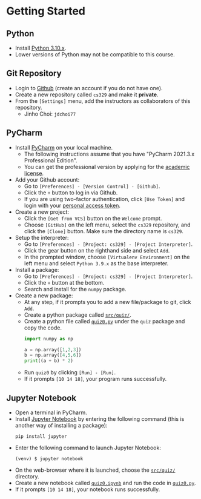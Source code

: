 # Getting Started

## Python

* Install [Python 3.10.x](https://www.python.org/downloads/).
* Lower versions of Python may not be compatible to this course.

## Git Repository

* Login to [Github](https://github.com) (create an account if you do not have one). 
* Create a new repository called `cs329` and make it **private**.
* From the `[Settings]` menu, add the instructors as collaborators of this repository.
  * Jinho Choi: `jdchoi77`

## PyCharm

* Install [PyCharm](https://www.jetbrains.com/pycharm/download/) on your local machine.
  * The following instructions assume that you have "PyCharm 2021.3.x Professional Edition".
  * You can get the professional version by applying for the [academic license](https://www.jetbrains.com/student/).
* Add your Github account:
  * Go to `[Preferences] - [Version Control] - [Github]`.
  * Click the `+` button to log in via Github.
  * If you are using two-factor authentication, click `[Use Token]` and login with your [personal access token](https://help.github.com/articles/creating-a-personal-access-token-for-the-command-line/).
* Create a new project:
  * Click the `[Get from VCS]` button on the `Welcome` prompt.
  * Choose `[GitHub]` on the left menu, select the `cs329` repository, and click the `[Clone]` button.  Make sure the directory name is `cs329`.
* Setup the interpreter:
  * Go to `[Preferences] - [Project: cs329] - [Project Interpreter]`.
  * Click the gear button on the righthand side and select `Add`.
  * In the prompted window, choose `[Virtualenv Environment]` on the left menu and select `Python 3.9.x` as the base interpreter.
* Install a package:
  * Go to `[Preferences] - [Project: cs329] - [Project Interpreter]`.
  * Click the `+` button at the bottom.
  * Search and install for the `numpy` package.
* Create a new package:
  * At any step, if it prompts you to add a new file/package to git, click `Add`.
  * Create a python package called [`src/quiz/`](../src/quiz/).
  * Create a python file called [`quiz0.py`](../src/quiz/quiz0.py) under the `quiz` package and copy the code.
    ```python
    import numpy as np

    a = np.array([1,2,3])
    b = np.array([4,5,6])
    print((a + b) * 2)
    ```
  * Run `quiz0` by clicking `[Run] - [Run]`.
  * If it prompts `[10 14 18]`, your program runs successfully.

## Jupyter Notebook

* Open a terminal in PyCharm.
* Install [Jupyter Notebook](http://jupyter.readthedocs.io/en/latest/install.html) by entering the following command (this is another way of installing a package):
  ```
  pip install jupyter
  ```
* Enter the following command to launch Jupyter Notebook:
  ```
  (venv) $ jupyter notebook
  ```
* On the web-browser where it is launched, choose the [`src/quiz/`](../src/quiz/) directory.
* Create a new notebook called [`quiz0.ipynb`](../src/quiz/quiz0.ipynb) and run the code in [`quiz0.py`](../src/quiz/quiz0.py).
* If it prompts `[10 14 18]`, your notebook runs successfully.
